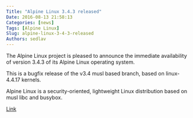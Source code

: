 ```yaml
---
Title: "Alpine Linux 3.4.3 released"
Date: 2016-08-13 21:58:13
Categories: [news]
Tags: [Alpine Linux]
Slug: alpine-linux-3-4-3-released
Authors: sedlav
---
```


The Alpine Linux project is pleased to announce the immediate availability of version 3.4.3 of its Alpine Linux operating system.

This is a bugfix release of the v3.4 musl based branch, based on linux-4.4.17 kernels.

Alpine Linux is a security-oriented, lightweight Linux distribution based on musl libc and busybox.

[Link](http://www.alpinelinux.org/posts/Alpine-3.4.3-released.html)
